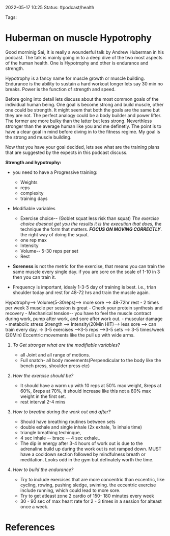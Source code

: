 2022-05-17 10:25
Status: #podcast/health

Tags:


# Huberman on muscle Hypotrophy




Good morninig Sai, It is really a wounderful talk by Andrew Huberman in his podcast. The talk is mainly going in to a deep dive of the two most aspects of the human health. One is Hypotrophy and other is endurance and strength.

Hypotrophy is a fancy name for muscle growth or muscle building. Endurance is the ability to sustain a hard workout longer lets say 30 min no breaks. Power is the function of strength and speed. 

Before going into detail lets discuss about the most common goals of the individual human being. One goal is become strong and build muscle, other one could be strength. It might seem that both the goals are the same but they are not. The perfect analogy could be a body builder and power lifter. The former are more bulky than the latter but less strong. Neverthless stronger than the average human like you and me definetly. The point is to have a clear goal in mind before diving in to the fitness regime. My goal is the strong and muscle building.

Now that you have your goal decided, lets see what are the training plans that are suggested by the expects in this podcast discuss. 

**Strength and hypotrophy:**

- you need to have a Progressive training:
	- Weights
	- reps
	- complexity
	- training days

- Modifiable variables
	- Exercise choice-- (Goblet squat less risk than squat) *The exercise choice doesnot get you the results it is the execution that does,* the technique the form that matters. ***FOCUS ON MOVING CORRECTLY***. the right way of doing the squat. 
	- one rep max
	- Intensity
	- Volume-- 5-30 reps per set 
	- Rest
- **Soreness** is not the metric for the exercise, that means you can train the same muscle every single day. if you are sore on the scale of 1-10 in 3 then you can train it.
- Frequency is important, idealy 1-3-5 day of training is best. i.e., trian shoulder today and rest for 48-72 hrs and train the muscle again.

Hypotrophy--> Volume(5-30reps)--> more sore --> 48-72hr rest
	- 2 times per week 3 muscle per session is great
	- Check your protein synthesis and recovery
	- Mechanical tension-- you have to feel the muscle contract during work, pump after work, and sore after work out.
	- muscular damage
	- metabolic stress
Strength --> Intensity(20Min HIT)--> less sore --> can train every day.
	-> 3-5 exercises -->3-5 reps -->3-5 sets --> 3-5 times/week (20Min)
	Eccentric movements like the pull up with wide arms. 

1. *To Get stronger what are the modifiable variables?*
	- all Joint and all range of motions.
	- Full snatch- all body movements(Perpendicular to the body like the bench press, shoulder press etc)

2. *How the exercise should be?*
	- It should have a warm up with 10 reps at 50% max weight, 8reps at 60%, 8reps at 70%, it should increase like this not a 80% max weight in the first set.
	- rest interval 2-4 mins

3. *How to breathe during the work out and after?*
	- Should have breathing routines between sets
	- double exhale and single inhale (2x exhale, 1x inhale time)
	- triangle breathing techinque, 
	- 4 sec inhale -- brace -- 4 sec exhale..
	- The dip in energy after 3-4 hours of work out is due to the adrenaline build up during the work out is not ramped down. MUST have a cooldown section followed by mindfulness breath or meditation. Looks odd in the gym but definately worth the time.

4. *How to build the endurance?*
	- Try to include exercises that are more concentric than eccentric, like cycling, rowing, pushing sledge, swiming. the eccentric exercise include running, which could lead to more sore. 
	- Try to get atleast zone 2 cardio of 150- 180 minutes every week
	- 30 - 90 sec of max heart rate for 2 - 3 times in a session for alteast once a week.







# References
